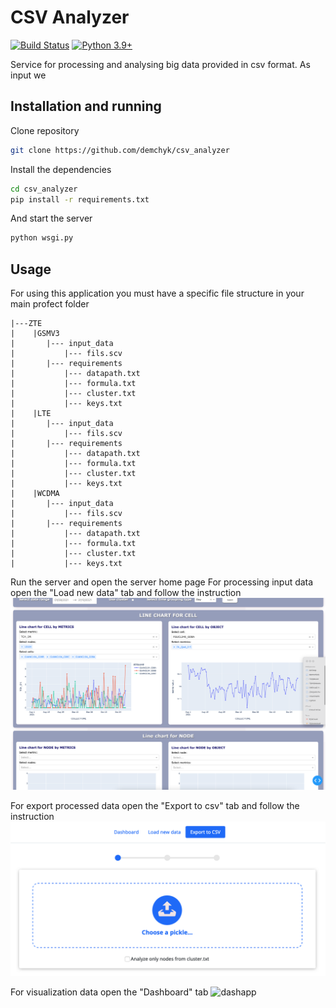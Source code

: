 # CSV Analyzer


[![Build Status](https://travis-ci.org/joemccann/dillinger.svg?branch=master)](https://travis-ci.org/joemccann/dillinger) [![Python 3.9+](https://img.shields.io/badge/python-3.9+-blue.svg)](https://www.python.org/downloads/release/python-390/)

Service for processing and analysing big data provided in csv format. As input we 


## Installation and running

Clone repository 

```sh
git clone https://github.com/demchyk/csv_analyzer
```
Install the dependencies

```sh
cd csv_analyzer
pip install -r requirements.txt
```

And start the server

```sh
python wsgi.py
```

## Usage

For using this application you must have a specific file structure in your main profect folder
```text
|---ZTE
|    |GSMV3
|       |--- input_data
|           |--- fils.scv
|       |--- requirements
|           |--- datapath.txt
|           |--- formula.txt
|           |--- cluster.txt
|           |--- keys.txt
|    |LTE
|       |--- input_data
|           |--- fils.scv
|       |--- requirements
|           |--- datapath.txt
|           |--- formula.txt
|           |--- cluster.txt
|           |--- keys.txt
|    |WCDMA
|       |--- input_data
|           |--- fils.scv
|       |--- requirements
|           |--- datapath.txt
|           |--- formula.txt
|           |--- cluster.txt
|           |--- keys.txt
```

Run the server and open the server home page
For processing input data open the "Load new data" tab and follow the instruction
![load_new_data](/img/load_new_data.png)

For export processed data open the "Export to csv" tab and follow the instruction
![export_to_scv](/img/export_to_scv.png)

For visualization data open the "Dashboard" tab
![dashapp](/img/dashapp.gif)
